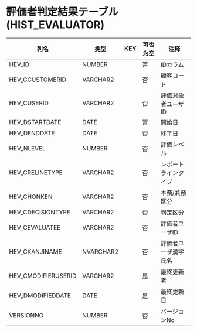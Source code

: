 # 評価者判定結果テーブル(HIST_EVALUATOR)
| 列名   | 类型   | KEY  | 可否为空 | 注释   |
| ---- | ---- | ---- | ---- | ---- |
|HEV_ID|NUMBER||否|IDカラム|
|HEV_CCUSTOMERID|VARCHAR2||否|顧客コード|
|HEV_CUSERID|VARCHAR2||否|評価対象者ユーザID|
|HEV_DSTARTDATE|DATE||否|開始日|
|HEV_DENDDATE|DATE||否|終了日|
|HEV_NLEVEL|NUMBER||否|評価レベル|
|HEV_CRELINETYPE|VARCHAR2||否|レポートラインタイプ|
|HEV_CHONKEN|VARCHAR2||否|本務/兼務区分|
|HEV_CDECISIONTYPE|VARCHAR2||否|判定区分|
|HEV_CEVALUATEE|VARCHAR2||否|評価者ユーザID|
|HEV_CKANJINAME|NVARCHAR2||否|評価者ユーザ漢字氏名|
|HEV_CMODIFIERUSERID|VARCHAR2||是|最終更新者|
|HEV_DMODIFIEDDATE|DATE||是|最終更新日|
|VERSIONNO|NUMBER||否|バージョンNo|
